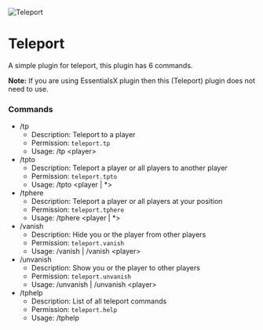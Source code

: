 ![Teleport](https://cdn.modrinth.com/data/wpqIxw6U/images/f21c99d0f3768c4b0e6a2f69466358be0b56b1c9.png)

# Teleport

A simple plugin for teleport, this plugin has 6 commands.

**Note:** If you are using EssentialsX plugin then this (Teleport) plugin does not need to use.

### Commands
- /tp
    - Description: Teleport to a player
    - Permission: `teleport.tp`
    - Usage: /tp \<player>
- /tpto
  - Description: Teleport a player or all players to another player
  - Permission: `teleport.tpto`
  - Usage: /tpto \<player | *>
- /tphere
    - Description: Teleport a player or all players at your position
    - Permission: `teleport.tphere`
    - Usage: /tphere \<player | *>
- /vanish
    - Description: Hide you or the player from other players
    - Permission: `teleport.vanish`
    - Usage: /vanish | /vanish \<player>
- /unvanish
    - Description: Show you or the player to other players
    - Permission: `teleport.unvanish`
    - Usage: /unvanish | /unvanish \<player>
- /tphelp
    - Description: List of all teleport commands
    - Permission: `teleport.help`
    - Usage: /tphelp
